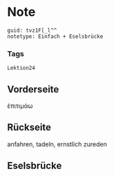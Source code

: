 # Note
```
guid: tvz1F[_l^^
notetype: Einfach + Eselsbrücke
```

### Tags
```
Lektion24
```

## Vorderseite
ἐπιτιμάω

## Rückseite
anfahren, tadeln, ernstlich zureden

## Eselsbrücke

